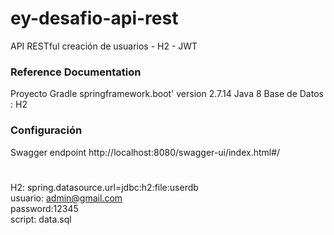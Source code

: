 # ey-desafio-api-rest
API RESTful creación de usuarios - H2 - JWT
### Reference Documentation
Proyecto Gradle springframework.boot' version 2.7.14
Java 8
Base de Datos : H2
### Configuración

Swagger endpoint http://localhost:8080/swagger-ui/index.html#/ <br>
#
H2: spring.datasource.url=jdbc:h2:file:userdb <br>
usuario: admin@gmail.com <br>
password:12345 <br>
script: data.sql <br>
